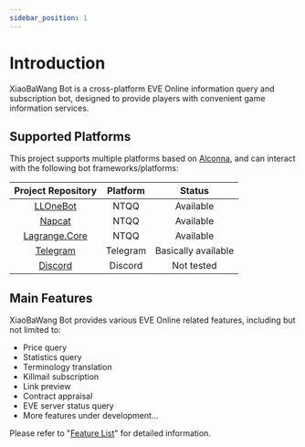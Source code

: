 ```yaml
---
sidebar_position: 1
---
```


# Introduction

XiaoBaWang Bot is a cross-platform EVE Online information query and subscription bot, designed to provide players with convenient game information services.

## Supported Platforms

This project supports multiple platforms based on [Alconna](https://github.com/nonebot/plugin-alconna), and can interact with the following bot frameworks/platforms:

| Project Repository | Platform | Status |
|:-----:|:----:|:----:|
| [LLOneBot](https://github.com/LLOneBot/LLOneBot) | NTQQ | Available |
| [Napcat](https://github.com/NapNeko/NapCatQQ) | NTQQ | Available |
| [Lagrange.Core](https://github.com/LagrangeDev/Lagrange.Core) | NTQQ | Available |
| [Telegram](https://github.com/nonebot/adapter-telegram) | Telegram | Basically available |
| [Discord](https://github.com/nonebot/adapter-discord) | Discord | Not tested |

## Main Features

XiaoBaWang Bot provides various EVE Online related features, including but not limited to:

- Price query
- Statistics query
- Terminology translation
- Killmail subscription
- Link preview
- Contract appraisal
- EVE server status query
- More features under development...

Please refer to "[Feature List](./features/price-query.md)" for detailed information.